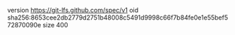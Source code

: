 version https://git-lfs.github.com/spec/v1
oid sha256:8653cee2db2779d2751b48008c5491d9998c66f7b84fe0e1e55bef572870090e
size 400
